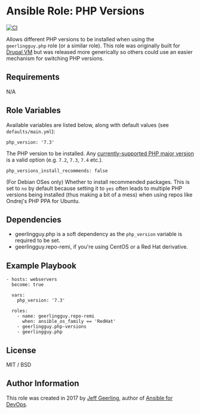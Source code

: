 # Ansible Role: PHP Versions

[![CI](https://github.com/geerlingguy/ansible-role-php-versions/workflows/CI/badge.svg?event=push)](https://github.com/geerlingguy/ansible-role-php-versions/actions?query=workflow%3ACI)

Allows different PHP versions to be installed when using the `geerlingguy.php` role (or a similar role). This role was originally built for [Drupal VM](https://www.drupalvm.com) but was released more generically so others could use an easier mechanism for switching PHP versions.

## Requirements

N/A

## Role Variables

Available variables are listed below, along with default values (see `defaults/main.yml`):

    php_version: '7.3'

The PHP version to be installed. Any [currently-supported PHP major version](http://php.net/supported-versions.php) is a valid option (e.g. `7.2`, `7.3`, `7.4` etc.).

    php_versions_install_recommends: false

(For Debian OSes only) Whether to install recommended packages. This is set to `no` by default because setting it to `yes` often leads to multiple PHP versions being installed (thus making a bit of a mess) when using repos like Ondrej's PHP PPA for Ubuntu.

## Dependencies

  - geerlingguy.php is a soft dependency as the `php_version` variable is required to be set.
  - geerlingguy.repo-remi, if you're using CentOS or a Red Hat derivative.

## Example Playbook

    - hosts: webservers
      become: true
    
      vars:
        php_version: '7.3'
    
      roles:
        - name: geerlingguy.repo-remi
          when: ansible_os_family == 'RedHat'
        - geerlingguy.php-versions
        - geerlingguy.php

## License

MIT / BSD

## Author Information

This role was created in 2017 by [Jeff Geerling](https://www.jeffgeerling.com/), author of [Ansible for DevOps](https://www.ansiblefordevops.com/).
